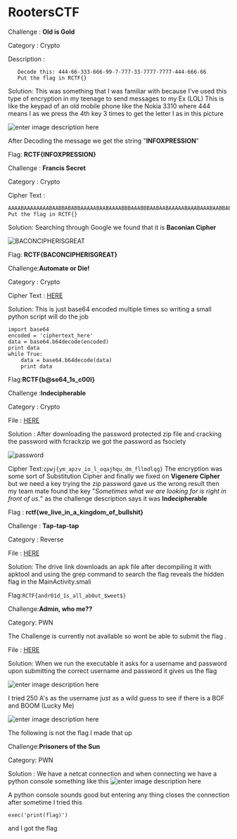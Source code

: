 # RootersCTF

Challenge : **Old is Gold**

Category :  Crypto

Description : 
 

       Decode this: 444-66-333-666-99-7-777-33-7777-7777-444-666-66  
       Put the flag in RCTF{}

Solution:
This was something that I was familiar with because I've used this type of encryption in my teenage to send messages to my Ex (LOL) 
This is like the keypad of an old mobile phone like the Nokia 3310 where 444 means I as we press the 4th key 3 times to get the letter I as in this picture

![enter image description here](https://www.dcode.fr/tools/phone-keypad/images/keypad.png)

After Decoding the message we get the string "**INFOXPRESSION**"

Flag: **RCTF{INFOXPRESSION}**


Challenge : **Francis Secret**

Category :  Crypto

Cipher Text : 

    AAAABAAAAAAAABAABBABABBAAAAABAABAAAABBBAAABBBAABAABAAAAABAAABAAABAABBABAAAAAABAAAAAAABAABA
    Put the flag in RCTF{}
 Solution:
Searching through Google we found that it is **Baconian Cipher**

![BACONCIPHERISGREAT](https://i.imgur.com/CaVEGuK.png)

Flag: **RCTF{BACONCIPHERISGREAT}**


Challenge:**Automate or Die!**

Category :  Crypto

Cipher Text : [HERE](http://rootersctf.in/files/26e32edd4675187ecdb8a0780d86bb76/automate_or_die.txt)

Solution:
This is just base64 encoded multiple times so writing a small python script will do the job

    import base64
    encoded = 'ciphertext_here'
    data = base64.b64decode(encoded)
    print data
    while True:
    	data = base64.b64decode(data)
    	print data
Flag:**RCTF{b@se64_1s_c00l}**


Challenge :**Indecipherable**

Category :  Crypto

File : [HERE](http://rootersctf.in/files/057c225412a9e78c87f4299f378fea8e/cipher_text.zip)

Solution : After downloading the password protected zip file and cracking the password with fcrackzip we got the password as fsociety

![password](https://i.imgur.com/6nIQBdq.png)

Cipher Text:`zpwj{ym_apzv_io_l_oqajhqu_dm_fllmdlqg}`
The encryption was some sort of Substitution Cipher and finally we fixed on **Vigenere Cipher** but we need a key trying the zip password gave us the wrong result then my team mate found the key "*Sometimes what we are looking for is right in front of us.*" as the challenge description says it was **Indecipherable**

Flag : **rctf{we_live_in_a_kingdom_of_bullshit}**


Challenge : **Tap-tap-tap**

Category : Reverse

File : [HERE](https://drive.google.com/file/d/13ZLVtVakm6NKR5MXhliqu59nzY_3jYZY/view?usp=sharing)


Solution:
The drive link downloads an apk file after decompiling it with apktool and using the grep command to search the flag reveals the hidden flag in the MainActivity.smali

Flag:`RCTF{andr01d_1s_all_ab0ut_$weet$}`


Challenge:**Admin, who me??**

Category: PWN

The Challenge is currently not available so wont be able to submit the flag .

File : [HERE](http://rootersctf.in/files/d35eb83dcbf4a7b4b2d879df60746fd5/admin)

Solution:
When we run the executable it asks for a username and password upon submitting the correct username and password it gives us the flag 

![enter image description here](https://i.imgur.com/b1osj7s.png)

I tried 250 A's as the username just as a wild guess to see if there is a BOF and BOOM (Lucky Me)

![enter image description here](https://i.imgur.com/OjzL1gl.png)

The following is not the flag I made that up


Challenge:**Prisoners of the Sun**

Category: PWN

Solution : We have a netcat connection and when connecting  we have a python console something like this
![enter image description here](https://i.imgur.com/RiYW0Pl.png)

A python console sounds good but entering any thing closes the connection after sometime I tried this 

    exec('print(flag)')
and I got the flag


